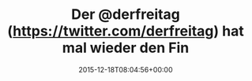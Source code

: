 ---
retweeted: false
source: <a href="http://mvilla.it/fenix" rel="nofollow">Fenix for Android</a>
entities:
  user_mentions:
  - name: der Freitag
    screen_name: derfreitag
    indices:
    - '4'
    - '15'
    id_str: '14613514'
    id: '14613514'
  urls: []
  symbols: []
  media:
  - expanded_url: https://twitter.com/bascht/status/677761450727907328/photo/1
    indices:
    - '49'
    - '72'
    url: https://t.co/PpBKwaM4IX
    media_url: http://pbs.twimg.com/media/CWfkclFW4AAGyYK.jpg
    id_str: '677761448584601600'
    id: '677761448584601600'
    media_url_https: https://pbs.twimg.com/media/CWfkclFW4AAGyYK.jpg
    sizes:
      medium:
        w: '900'
        h: '1200'
        resize: fit
      thumb:
        w: '150'
        h: '150'
        resize: crop
      small:
        w: '510'
        h: '680'
        resize: fit
      large:
        w: '1512'
        h: '2016'
        resize: fit
    type: photo
    display_url: pic.twitter.com/PpBKwaM4IX
  hashtags: []
display_text_range:
- '0'
- '72'
favorite_count: '0'
id_str: '677761450727907328'
truncated: false
retweet_count: '0'
id: '677761450727907328'
possibly_sensitive: false
created_at: Fri Dec 18 08:04:56 +0000 2015
favorited: false
full_text: Der [@derfreitag](https://twitter.com/derfreitag) hat mal wieder den Finger
  drauf.
lang: de
extended_entities:
  media:
  - expanded_url: https://twitter.com/bascht/status/677761450727907328/photo/1
    indices:
    - '49'
    - '72'
    url: https://t.co/PpBKwaM4IX
    media_url: http://pbs.twimg.com/media/CWfkclFW4AAGyYK.jpg
    id_str: '677761448584601600'
    id: '677761448584601600'
    media_url_https: https://pbs.twimg.com/media/CWfkclFW4AAGyYK.jpg
    sizes:
      medium:
        w: '900'
        h: '1200'
        resize: fit
      thumb:
        w: '150'
        h: '150'
        resize: crop
      small:
        w: '510'
        h: '680'
        resize: fit
      large:
        w: '1512'
        h: '2016'
        resize: fit
    type: photo
    display_url: pic.twitter.com/PpBKwaM4IX
tags:
- pesos/twitter
date: '2015-12-18T08:04:56+00:00'
src: https://twitter.com/bascht/status/677761450727907328
original_url: https://twitter.com/bascht/status/677761450727907328
type: twitter_tweet
media_url: https://img.bascht.com/twitter/pbs.twimg.com/media/CWfkclFW4AAGyYK.jpg
text: Der [@derfreitag](https://twitter.com/derfreitag) hat mal wieder den Finger
  drauf.
title: Der @derfreitag (https://twitter.com/derfreitag) hat mal wieder den Fin

---